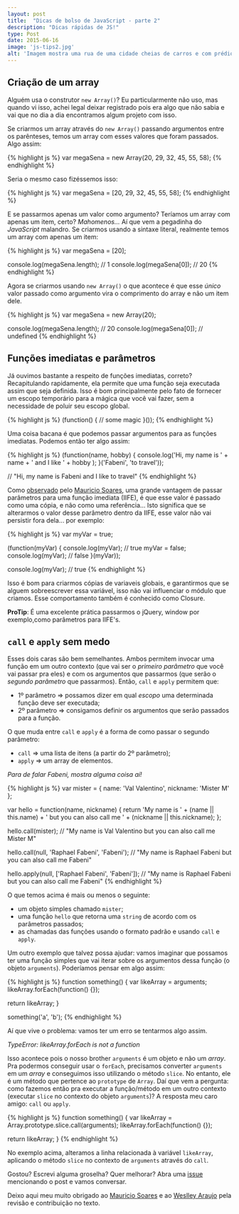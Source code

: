 ```yaml
---
layout: post
title:  "Dicas de bolso de JavaScript - parte 2"
description: "Dicas rápidas de JS!"
type: Post
date: 2015-06-16
image: 'js-tips2.jpg'
alt: 'Imagem mostra uma rua de uma cidade cheias de carros e com prédios altos de ambos os lados'
---
```


## Criação de um array

Alguém usa o construtor `new Array()`? Eu particularmente não uso, mas quando vi isso, achei legal deixar registrado pois era algo que não sabia e vai que no dia a dia encontramos algum projeto com isso.

Se criarmos um array através do `new Array()` passando argumentos entre os parênteses, temos um array com esses valores que foram passados. Algo assim:

{% highlight js %}
var megaSena = new Array(20, 29, 32, 45, 55, 58);
{% endhighlight %}

Seria o mesmo caso fizéssemos isso:

{% highlight js %}
var megaSena = [20, 29, 32, 45, 55, 58];
{% endhighlight %}

E se passarmos apenas um valor como argumento? Teríamos um array com apenas um item, certo? *Mahomenos...* Aí que vem a pegadinha do *JavaScript* malandro. Se criarmos usando a sintaxe literal, realmente temos um array com apenas um item:

{% highlight js %}
var megaSena = [20];

console.log(megaSena.length); // 1
console.log(megaSena[0]); // 20
{% endhighlight %}

Agora se criarmos usando `new Array()` o que acontece é que esse *único* valor passado como argumento vira o comprimento do array e não um item dele.

{% highlight js %}
var megaSena = new Array(20);

console.log(megaSena.length); // 20
console.log(megaSena[0]); // undefined
{% endhighlight %}

## Funções imediatas e parâmetros

Já ouvimos bastante a respeito de funções imediatas, correto? Recapitulando rapidamente, ela permite que uma função seja executada assim que seja definida. Isso é bom principalmente pelo fato de fornecer um escopo temporário para a mágica que você vai fazer, sem a necessidade de poluir seu escopo global.

{% highlight js %}
(function() {
  // some magic
}());
{% endhighlight %}

Uma coisa bacana é que podemos passar argumentos para as funções imediatas. Podemos então ter algo assim:

{% highlight js %}
(function(name, hobby) {
  console.log('Hi, my name is ' + name + ' and I like ' + hobby );
}('Fabeni', 'to travel'));

// "Hi, my name is Fabeni and I like to travel"
{% endhighlight %}

Como [observado](https://github.com/raphaelfabeni/raphaelfabeni.github.io/pull/15) pelo [Mauricio Soares](https://twitter.com/omauriciosoares), uma grande vantagem de passar parâmetros para uma função imediata (IIFE), é que esse valor é passado como uma cópia, e não como uma referência... Isto significa que se alterarmos o valor desse parâmetro dentro da IIFE, esse valor não vai persistir fora dela... por exemplo:

{% highlight js %}
var myVar = true;

(function(myVar) {
  console.log(myVar); // true
  myVar = false;
  console.log(myVar); // false
}(myVar));

console.log(myVar); // true
{% endhighlight %}

Isso é bom para criarmos cópias de variaveis globais, e garantirmos que se alguem sobreescrever essa variável, isso não vai influenciar o módulo que criamos. Esse comportamento também é conhecido como Closure.

**ProTip**: É uma excelente prática passarmos o jQuery, window por exemplo,como parâmetros para IIFE's.

## `call` e `apply` sem medo

Esses dois caras são bem semelhantes. Ambos permitem invocar uma função em um outro contexto (que vai ser o *primeiro parâmetro* que você vai passar pra eles) e com os argumentos que passarmos (que serão o *segundo parâmetro* que passarmos). Então, `call` e `apply` permitem que:

* 1º parâmetro => possamos dizer em qual *escopo* uma determinada função deve ser executada;
* 2º parâmetro => consigamos definir os argumentos que serão passados para a função.

O que muda entre `call` e `apply` é a forma de como passar o segundo parâmetro:

* `call` => uma lista de itens (a partir do 2º parâmetro);
* `apply` => um array de elementos.

*Para de falar Fabeni, mostra alguma coisa aí!*

{% highlight js %}
var mister = {
  name: 'Val Valentino',
  nickname: 'Mister M'
};

var hello = function(name, nickname) {
  return 'My name is ' + (name || this.name) + ' but you can also call me ' + (nickname || this.nickname);
};

hello.call(mister);
// "My name is Val Valentino but you can also call me Mister M"

hello.call(null, 'Raphael Fabeni', 'Fabeni');
// "My name is Raphael Fabeni but you can also call me Fabeni"

hello.apply(null, ['Raphael Fabeni', 'Fabeni']);
// "My name is Raphael Fabeni but you can also call me Fabeni"
{% endhighlight %}

O que temos acima é mais ou menos o seguinte:

* um objeto simples chamado `mister`;
* uma função `hello` que retorna uma `string` de acordo com os parâmetros passados;
* as chamadas das funções usando o formato padrão e usando `call` e `apply`.

Um outro exemplo que talvez possa ajudar: vamos imaginar que possamos ter uma função simples que vai iterar sobre os argumentos dessa função (o objeto `arguments`). Poderíamos pensar em algo assim:

{% highlight js %}
function something() {
  var likeArray = arguments;
  likeArray.forEach(function() {});

  return likeArray;
}

something('a', 'b');
{% endhighlight %}

Aí que vive o problema: vamos ter um erro se tentarmos algo assim.

*TypeError: likeArray.forEach is not a function*

Isso acontece pois o nosso brother `arguments` é um objeto e não um *array*. Pra podermos conseguir usar o `forEach`, precisamos converter `arguments` em um *array* e conseguimos isso utilizando o método `slice`. No entanto, ele é um método que pertence ao `prototype` de `Array`. Daí que vem a pergunta: como fazemos então pra executar a função/método em um outro contexto (executar `slice` no contexto do objeto `arguments`)? A resposta meu caro amigo: `call` ou `apply`.

{% highlight js %}
function something() {
  var likeArray = Array.prototype.slice.call(arguments);
  likeArray.forEach(function() {});

  return likeArray;
}
{% endhighlight %}

No exemplo acima, alteramos a linha relacionada à variável `likeArray`, aplicando o método `slice` no contexto de `arguments` através do `call`.

Gostou? Escrevi alguma groselha? Quer melhorar? Abra uma [issue](https://github.com/raphaelfabeni/raphaelfabeni.github.io/issues) mencionando o post e vamos conversar.

Deixo aqui meu muito obrigado ao [Mauricio Soares](https://twitter.com/omauriciosoares) e ao [Weslley Araujo](https://twitter.com/_weslleyaraujo) pela revisão e contribuição no texto.
